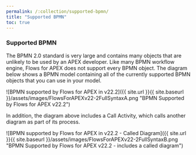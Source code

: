 ```yaml
---
permalink: /:collection/supported-bpmn/
title: "Supported BPMN"
toc: true
---
```


### Supported BPMN

The BPMN 2.0 standard is very large and contains many objects that are unlikely to be used by an APEX developer.  Like many BPMN workflow engine, Flows for APEX does not support every BPMN object.  The diagram below shows a BPMN model containing all of the currently supported BPMN objects that you can use in your model.

![BPMN supported by Flows for APEX in v22.2]({{ site.url }}{{ site.baseurl }}/assets/images/FlowsForAPEXv22-2FullSyntaxA.png "BPMN Supported by Flows for APEX v22.2")

In addition, the diagram above includes a Call Activity, which calls another diagram as part of its process.

![BPMN supported by Flows for APEX in v22.2 - Called Diagram]({{ site.url }}{{ site.baseurl }}/assets/images/FlowsForAPEXv22-2FullSyntaxB.png "BPMN Supported by Flows for APEX v22.2 - includes a called diagram")

